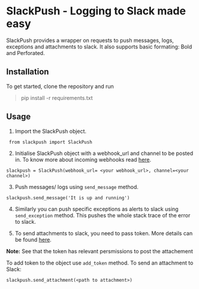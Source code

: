 # SlackPush - Logging to Slack made easy

SlackPush provides a wrapper on requests to push messages, logs, exceptions and attachments to slack. 
It also supports basic formating: Bold and Perforated. 

## Installation
To get started, clone the repository and run
> pip install -r requirements.txt

## Usage
1. Import the SlackPush object.

``` from slackpush import SlackPush```

2. Initialise SlackPush object with a webhook_url and channel to be posted in. To know more about incoming webhooks read [here](https://api.slack.com/messaging/webhooks).

```slackpush = SlackPush(webhook_url= <your webhook_url>, channel=<your channel>)```

3. Push messages/ logs using `send_message` method.

```slackpush.send_message('It is up and running')```

4. Similarly you can push specific exceptions as alerts to slack using `send_exception` method. This pushes the whole stack trace of the error to slack.

5. To send attachments to slack, you need to pass token. More details can be found [here](https://api.slack.com/tokens). 

**Note:** See that the token has relevant persmissions to post the attachement

To add token to the object use `add_token` method. To send an attachment to Slack:

```slackpush.send_attachment(<path to attachment>)```

